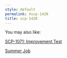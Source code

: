```yaml
---
style: default
permalink: Xscp-1420
title: scp-1420
---
```

You may also like:

[SCP-1071: Improvement Test](http://scp-wiki.net/scp-1071)

[Summer Job](http://scp-wiki.net/summer-job)
